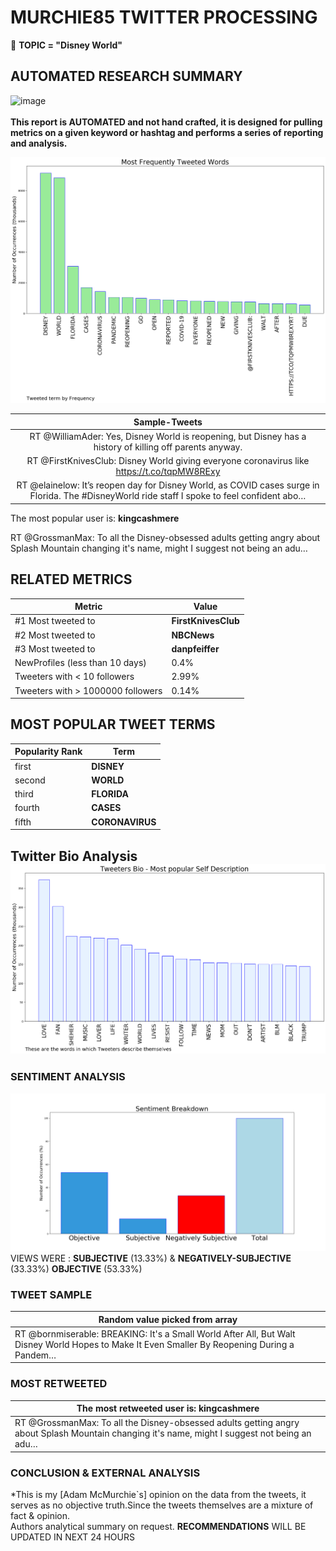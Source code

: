 # MURCHIE85 TWITTER PROCESSING 
&#x1F34E; **TOPIC = "Disney World"**

## AUTOMATED RESEARCH SUMMARY

![image](https://marketingplatform.google.com/about/static/images/gmp/analytics-smb-benefit.jpg)
<br></br>
<b> This report is AUTOMATED and not hand crafted, it is designed for pulling metrics on a given keyword or hashtag and performs a series of reporting and analysis.</b>



![image](TWEETS.png)



|                **Sample-Tweets**        |
| :-------------: |
| RT @WilliamAder: Yes, Disney World is reopening, but Disney has a history of killing off parents anyway. |
| RT @FirstKnivesClub: Disney World giving everyone coronavirus like https://t.co/tqpMW8RExy |
| RT @elainelow: It’s reopen day for Disney World, as COVID cases surge in Florida. The #DisneyWorld ride staff I spoke to feel confident abo… |

The most popular user is: **kingcashmere**
<div class="alert alert-block alert-danger"> RT @GrossmanMax: To all the Disney-obsessed adults getting angry about Splash Mountain changing it's name, might I suggest not being an adu…</div>

## RELATED METRICS<br>
| Metric | Value |
| ------------- | ------------- |
| #1 Most tweeted to  | **FirstKnivesClub** |
| #2 Most tweeted to  | **NBCNews** |
| #3 Most tweeted to  | **danpfeiffer** |
| NewProfiles (less than 10 days) | 0.4%  |
| Tweeters with < 10 followers  | 2.99%|
| Tweeters with > 1000000 followers  | 0.14%  |



## MOST POPULAR TWEET TERMS 


| Popularity Rank  | Term |
| ------------- | ------------- |
| first  | **DISNEY**  |
| second  | **WORLD**  |
| third  | **FLORIDA** |
| fourth  | **CASES**  |
| fifth  | **CORONAVIRUS**  |


## Twitter Bio Analysis![image](BIO.png)
### SENTIMENT ANALYSIS
![image](sentiment.png)
VIEWS WERE : **SUBJECTIVE**  (13.33%) & **NEGATIVELY-SUBJECTIVE** (33.33%) **OBJECTIVE** (53.33%)

### TWEET SAMPLE 
| Random value picked from array |
| ------------- |
|RT @bornmiserable: BREAKING: It's a Small World After All, But Walt Disney World Hopes to Make It Even Smaller By Reopening During a Pandem… |

### MOST RETWEETED 

| The most retweeted user is: **kingcashmere**  |
| ------------- |
| RT @GrossmanMax: To all the Disney-obsessed adults getting angry about Splash Mountain changing it's name, might I suggest not being an adu… |

### CONCLUSION & EXTERNAL ANALYSIS

*This is my [Adam McMurchie`s] opinion on the data from the tweets, it serves as no objective truth.Since the tweets themselves are a mixture of fact & opinion.<br>
Authors analytical summary on request.
**RECOMMENDATIONS** WILL BE UPDATED IN NEXT  24 HOURS <br>